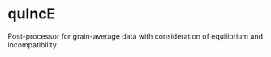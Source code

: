 # quIncE
Post-processor for grain-average data with consideration of equilibrium and incompatibility
